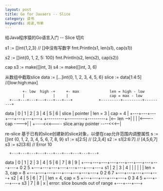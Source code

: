 ```yaml
---
layout: post
title: Go for Javaers -- Slice
category: 读书
keywords: 阅读,书单
---
```


给Java程序猿的Go语言入门 -- Slice 切片

s1 := []int{1,2,3} // []中没有写数字
fmt.Println(s1, len(s1), cap(s1))

s2 := []int{0, 1, 2, 5: 100}
fmt.Println(s2, len(s2), cap(s2))

cap
s3 := make([]int, 3)
s4 := make([]int, 3, 6)



从数组中截取slice
data := [...]int{0, 1, 2, 3, 4, 5, 6}
slice := data[1:4:5]  //[low:high:max]

            +- low  high -+     +- max              len = high - low
            |             |     |                   cap = max - low 
      +---+---+---+---+---+---+---+            +---------+---------+---------+
data  | 0 | 1 | 2 | 3 | 4 | 5 | 6 |      slice | pointer | len = 3 | cap = 4 |
      +---+---+---+---+---+---+---+            +---------+---------+---------+
          |<-- len -->|   |                         |
          |<---- cap ---->|                         |
          +----<<<---- slice.array pointer ----<<<--|



re-slice
基于已有的slice创建新的slice对象，以便在cap允许范围内调整属性
s := []int {0, 1, 2, 3, 4, 5, 6, 7, 8, 9}
s1 := s[2:5]        // [2,3,4]
s2 := s1[2:6:7]     // [4,5,6,7]
s3 := s2[3:6]       // Error 10

      +---+---+---+---+---+---+---+---+---+---+
data  | 0 | 1 | 2 | 3 | 4 | 5 | 6 | 7 | 8 | 9 |
      +---+---+---+---+---+---+---+---+---+---+
      0       2           5
              +---+---+---+---+---+---+---+---+
 s1           | 2 | 3 | 4 |   |   |   |   |   |     len = 3, cap = 8
              +---+---+---+---+---+---+---+---+
              0       2               6   7
                      +---+---+---+---+---+
 s2                   | 4 | 5 | 6 | 7 |   |         len = 4, cap = 5
                      +---+---+---+---+---+
                      0           3   4   5
                                  +---+---+---+
 s3                               | 7 | 8 | x |     error: slice bounds out of range
                                  +---+---+---+


